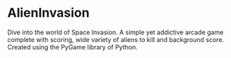 # AlienInvasion
Dive into the world of Space Invasion. A simple yet addictive arcade game complete with scoring, wide variety of aliens to kill and background score. Created using the PyGame library of Python.
